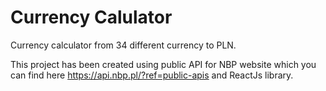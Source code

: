 # Currency Calulator

Currency calculator from 34 different currency to PLN. 

This project has been created using public API for NBP website which you can find here https://api.nbp.pl/?ref=public-apis and ReactJs library.